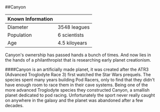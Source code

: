 ##Canyon

|Known Information      |              |
|-----------------------|--------------|
|Diameter               |3548 leagues  |
|Population             |6 scientists  |
|Age                    |4.5 kiloyears |

Canyon's ownership has passed hands a bunch of times. And now lies in the hands of a philanthropist that is researching early planet creationism.

####Canyon is an artificially made planet, it was created after the ATR3 (Advanced Troglodyte Race 3) first watched the Star Wars prequels. The species spent many years building Pod Racers, only to find that they didn't have enough room to race them in their cave systems. Being one of the more advanced Troglodyte species they constructed Canyon, a smallish planet dedicated to pod racing. Unfortunately the sport never really caught on anywhere in the galaxy and the planet was abandoned after a few decades.